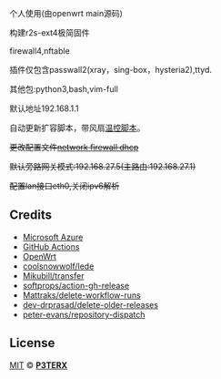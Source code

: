 个人使用(由openwrt main源码)

构建r2s-ext4极简固件

firewall4,nftable

插件仅包含passwall2(xray，sing-box，hysteria2),ttyd.

其他包:python3,bash,vim-full

默认地址192.168.1.1

自动更新扩容脚本，带风扇[温控脚本](https://github.com/friendlyarm/friendlywrt/tree/e1fb88ff29bcf634c875b94a9026565c7780149f/target/linux/rockchip-rk3328/base-files/usr/bin)。

~~更改配置文件[network firewall dhcp](https://github.com/yoier/r2s-firmware-build/tree/main/files/etc/config)~~

~~默认旁路网关模式:192.168.27.5(主路由:192.168.27.1)~~

~~配置lan接口eth0,关闭ipv6解析~~


## Credits

- [Microsoft Azure](https://azure.microsoft.com)
- [GitHub Actions](https://github.com/features/actions)
- [OpenWrt](https://github.com/openwrt/openwrt)
- [coolsnowwolf/lede](https://github.com/coolsnowwolf/lede)
- [Mikubill/transfer](https://github.com/Mikubill/transfer)
- [softprops/action-gh-release](https://github.com/softprops/action-gh-release)
- [Mattraks/delete-workflow-runs](https://github.com/Mattraks/delete-workflow-runs)
- [dev-drprasad/delete-older-releases](https://github.com/dev-drprasad/delete-older-releases)
- [peter-evans/repository-dispatch](https://github.com/peter-evans/repository-dispatch)

## License

[MIT](https://github.com/P3TERX/Actions-OpenWrt/blob/main/LICENSE) © [**P3TERX**](https://p3terx.com)
